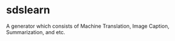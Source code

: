 # sdslearn
A generator which consists of Machine Translation, Image Caption, Summarization, and etc.

